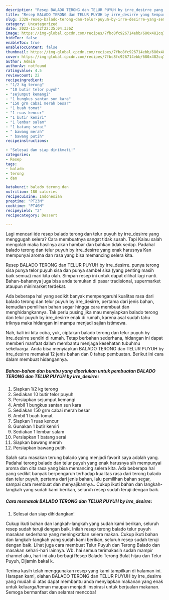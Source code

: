 ```yaml
---
description: "Resep BALADO TERONG dan TELUR PUYUH by irre_desirre yang Sempurna"
title: "Resep BALADO TERONG dan TELUR PUYUH by irre_desirre yang Sempurna"
slug: 2328-resep-balado-terong-dan-telur-puyuh-by-irre-desirre-yang-sempurna
category: Uncategorized
date: 2022-11-22T22:35:04.336Z
image: https://img-global.cpcdn.com/recipes/7fbc8fc926714ebb/680x482cq70/balado-terong-dan-telur-puyuh-by-irre_desirre-foto-resep-utama.jpg
hideToc: false
enableToc: true
enableTocContent: false
thumbnail: https://img-global.cpcdn.com/recipes/7fbc8fc926714ebb/680x482cq70/balado-terong-dan-telur-puyuh-by-irre_desirre-foto-resep-utama.jpg
cover: https://img-global.cpcdn.com/recipes/7fbc8fc926714ebb/680x482cq70/balado-terong-dan-telur-puyuh-by-irre_desirre-foto-resep-utama.jpg
author: Admin
authorAv: notfound
ratingvalue: 4.5
reviewcount: 22
recipeingredient:
- "1/2 kg terong"
- "10 butir telor puyuh"
- "sejumput kemangi"
- "1 bungkus santan sun kara"
- "150 grm cabai merah besar"
- "1 buah tomat"
- "1 ruas kencur"
- "1 butir kemiri"
- "1 lembar salam"
- "1 batang serai"
- " bawang merah"
- " bawang putih"
recipeinstructions:

- "Selesai dan siap dinikmati!"
categories:
- Resep
tags:
- balado
- terong
- dan

katakunci: balado terong dan 
nutrition: 180 calories
recipecuisine: Indonesian
preptime: "PT23M"
cooktime: "PT46M"
recipeyield: "2"
recipecategory: Dessert

---
```



Lagi mencari ide resep balado terong dan telur puyuh by irre_desirre yang menggugah selera? Cara membuatnya sangat tidak susah. Tapi Kalau salah mengolah maka hasilnya akan hambar dan bahkan tidak sedap. Padahal balado terong dan telur puyuh by irre_desirre yang enak harusnya Kan mempunyai aroma dan rasa yang bisa memancing selera kita.


Resep BALADO TERONG dan TELUR PUYUH by irre_desirre. punya terong sisa punya telor puyuh sisa dan punya sambel sisa (yang penting masih baik semua) mari kita olah. Simpan resep ini untuk dapat dilihat lagi nanti. Bahan-bahannya juga bisa anda temukan di pasar tradisional, supermarket ataupun minimarket terdekat.

Ada beberapa hal yang sedikit banyak mempengaruhi kualitas rasa dari balado terong dan telur puyuh by irre_desirre, pertama dari jenis bahan, kemudian pemilihan bahan segar hingga cara membuat dan menghidangkannya. Tak perlu pusing jika mau menyiapkan balado terong dan telur puyuh by irre_desirre enak di rumah, karena asal sudah tahu triknya maka hidangan ini mampu menjadi sajian istimewa.


Nah, kali ini kita coba, yuk, ciptakan balado terong dan telur puyuh by irre_desirre sendiri di rumah. Tetap berbahan sederhana, hidangan ini dapat memberi manfaat dalam membantu menjaga kesehatan tubuhmu sekeluarga. Anda bisa menyiapkan BALADO TERONG dan TELUR PUYUH by irre_desirre memakai 12 jenis bahan dan 0 tahap pembuatan. Berikut ini cara dalam membuat hidangannya.

<!--inarticleads1-->

##### Bahan-bahan dan bumbu yang diperlukan untuk pembuatan BALADO TERONG dan TELUR PUYUH by irre_desirre:

1. Siapkan 1/2 kg terong
1. Sediakan 10 butir telor puyuh
1. Persiapkan sejumput kemangi
1. Ambil 1 bungkus santan sun kara
1. Sediakan 150 grm cabai merah besar
1. Ambil 1 buah tomat
1. Siapkan 1 ruas kencur
1. Gunakan 1 butir kemiri
1. Sediakan 1 lembar salam
1. Persiapkan 1 batang serai
1. Siapkan  bawang merah
1. Persiapkan  bawang putih


Salah satu masakan terung balado yang menjadi favorit saya adalah yang. Padahal terong balado dan telur puyuh yang enak harusnya sih mempunyai aroma dan cita rasa yang bisa memancing selera kita. Ada beberapa hal yang sedikit banyak berpengaruh terhadap kualitas rasa dari terong balado dan telur puyuh, pertama dari jenis bahan, lalu pemilihan bahan segar, sampai cara membuat dan menyajikannya.. Cukup ikuti bahan dan langkah-langkah yang sudah kami berikan, seluruh resep sudah teruji dengan baik. 

<!--inarticleads2-->

##### Cara memasak BALADO TERONG dan TELUR PUYUH by irre_desirre:


1. Selesai dan siap dihidangkan!

Cukup ikuti bahan dan langkah-langkah yang sudah kami berikan, seluruh resep sudah teruji dengan baik. Inilah resep terong balado telur puyuh masakan sederhana yang meningkatkan selera makan. Cukup ikuti bahan dan langkah-langkah yang sudah kami berikan, seluruh resep sudah teruji dengan baik. Lihat juga cara membuat Telur Puyuh dan Terong Balado dan masakan sehari-hari lainnya. Wb. hai semua terimakasih sudah mampir channel aku, hari ini aku berbagi Resep Balado Terong Bulat hijau dan Telur Puyuh, Dijamin bakal k. 

Terima kasih telah menggunakan resep yang kami tampilkan di halaman ini. Harapan kami, olahan BALADO TERONG dan TELUR PUYUH by irre_desirre yang mudah di atas dapat membantu anda menyiapkan makanan yang enak untuk keluarga/teman maupun menjadi inspirasi untuk berjualan makanan. Semoga bermanfaat dan selamat mencoba!
